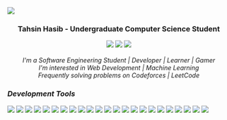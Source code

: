 [![](https://visitcount.itsvg.in/api?id=tahsinhasib&label=Profile%20Views&icon=5&pretty=false)](https://visitcount.itsvg.in)
<div align="center">
  <h3>Tahsin Hasib - Undergraduate Computer Science Student</h3>
  <div align="center">
    <img src="https://img.shields.io/badge/Portfolio-255E63?style=flat&logo=About.me&logoColor=white">
    <a href="https://leetcode.com/tahsinhasib/"><img src="https://img.shields.io/badge/dynamic/json?style=flat&labelColor=black&color=%23ffa116&label=Solved&query=solvedOverTotal&url=https%3A%2F%2Fleetcode-badge.vercel.app%2Fapi%2Fusers%2Ftahsinhasib&logo=leetcode&logoColor=yellow"></a>
    <img src="https://img.shields.io/badge/Resume-255E63?style=flat&logo=About.me&logoColor=white">
  </div>
</div><br>

 
<div align="center">
  <div><i>I'm a Software Engineering Student | Developer | Learner | Gamer</i></div>
  <div><i>I'm interested in Web Development | Machine Learning</i></div>
  <div><i>Frequently solving problems on Codeforces | LeetCode</i></div>
</div>


<div>
  <h3><i>Development Tools</i></h3>
  <img src="https://skillicons.dev/icons?i=cpp" />
  <img src="https://skillicons.dev/icons?i=java" />
  <img src="https://skillicons.dev/icons?i=python" />
  <img src="https://skillicons.dev/icons?i=html" />
  <img src="https://skillicons.dev/icons?i=css" />
  <img src="https://skillicons.dev/icons?i=javascript" />
  <img src="https://skillicons.dev/icons?i=cs" />
  <img src="https://skillicons.dev/icons?i=figma" />
  <img src="https://skillicons.dev/icons?i=ps" />
  <img src="https://skillicons.dev/icons?i=php" />
  <img src="https://skillicons.dev/icons?i=nodejs" />
  <img src="https://skillicons.dev/icons?i=tensorflow" />
  <img src="https://skillicons.dev/icons?i=vscode" />
  <img src="https://skillicons.dev/icons?i=visualstudio" />
  <img src="https://skillicons.dev/icons?i=pycharm" />
  <img src="https://skillicons.dev/icons?i=sublime" />
  <img src="https://skillicons.dev/icons?i=anaconda" />
  <img src="https://skillicons.dev/icons?i=arduino" />
  <img src="https://skillicons.dev/icons?i=git" />
  <img src="https://skillicons.dev/icons?i=matlab" />
  <img src="https://skillicons.dev/icons?i=windows" />
  <img src="https://skillicons.dev/icons?i=linux" />
  <img src="https://skillicons.dev/icons?i=ubuntu" />
</div>








  
